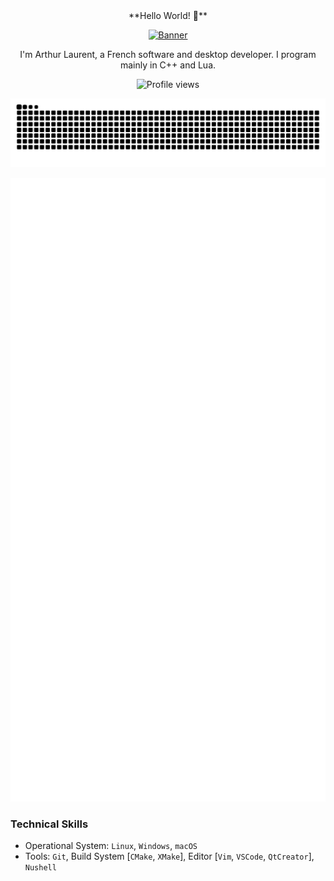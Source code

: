 <div align="center">
**Hello World! 👋**

[![Banner](https://svg-banners.vercel.app/api?type=rainbow&text1=Arthapz%20&width=800&height=400)](https://github.com/Arthapz)

I'm Arthur Laurent, a French software and desktop developer. I program mainly in C++ and Lua.

![Profile views](https://komarev.com/ghpvc/?username=Arthapz&style=flat-square)

[![Snake Graph](/github-snake.svg)](https://github.com/Arthapz)

[![Metrics](/github-metrics.svg)](https://github.com/Arthapz)
</div>

### Technical Skills

- Operational System: `Linux`, `Windows`, `macOS`
- Tools: `Git`, Build System [`CMake`, `XMake`], Editor [`Vim`, `VSCode`, `QtCreator`], `Nushell`

